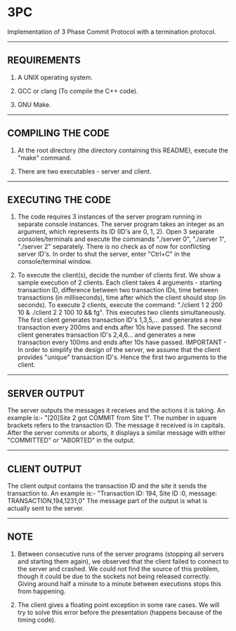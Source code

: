 # 3PC

Implementation of 3 Phase Commit Protocol with a termination protocol.

-------------------------------------------------------------------------------
REQUIREMENTS
-------------------------------------------------------------------------------

1. A UNIX operating system.

2. GCC or clang (To compile the C++ code).

3. GNU Make.

-------------------------------------------------------------------------------
COMPILING THE CODE
-------------------------------------------------------------------------------

1. At the root directory (the directory containing this README), execute the
   "make" command.

2. There are two executables - server and client.

-------------------------------------------------------------------------------
EXECUTING THE CODE
-------------------------------------------------------------------------------

1. The code requires 3 instances of the server program running in separate
   console instances. The server program takes an integer as an argument, which
   represents its ID (ID's are 0, 1, 2).
   Open 3 separate consoles/terminals and execute the commands "./server 0",
   "./server 1", "./server 2" separately. There is no check as of now for
   conflicting server ID's. In order to shut the server, enter "Ctrl+C" in the
   console/terminal window.

2. To execute the client(s), decide the number of clients first. We show a
   sample execution of 2 clients.
   Each client takes 4 arguments - starting transaction ID, difference between
   two transaction IDs, time between transactions (in milliseconds), time after
   which the client should stop (in seconds).
   To execute 2 clients, execute the command:
   "./client 1 2 200 10 & ./client 2 2 100 10 && fg". This executes two clients
   simultaneously.
   The first client generates transaction ID's 1,3,5,... and generates a new
   transaction every 200ms and ends after 10s have passed.
   The second client generates transaction ID's 2,4,6... and generates a new
   transaction every 100ms and ends after 10s have passed.
   IMPORTANT - In order to simplify the design of the server, we assume that the
   client provides "unique" transaction ID's. Hence the first two arguments to
   the client.

-------------------------------------------------------------------------------
SERVER OUTPUT
-------------------------------------------------------------------------------

The server outputs the messages it receives and the actions it is taking.
An example is:- "[20]Site 2 got COMMIT from Site 1". The number in square
brackets refers to the transaction ID. The message it received is in capitals.
After the server commits or aborts, it displays a similar message with either
"COMMITTED" or "ABORTED" in the output.

-------------------------------------------------------------------------------
CLIENT OUTPUT
-------------------------------------------------------------------------------

The client output contains the transaction ID and the site it sends the
transaction to. An example is:- 
"Transaction ID: 194, Site ID :0, message: TRANSACTION,194,1231,0"
The message part of the output is what is actually sent to the server.

-------------------------------------------------------------------------------
NOTE
-------------------------------------------------------------------------------

1. Between consecutive runs of the server programs (stopping all servers and 
   starting them again), we observed that the client failed to connect to the
   server and crashed. We could not find the source of this problem, though it
   could be due to the sockets not being released correctly. Giving around half
   a minute to a minute between executions stops this from happening.

2. The client gives a floating point exception in some rare cases. We will try
   to solve this error before the presentation (happens because of the timing
   code).
